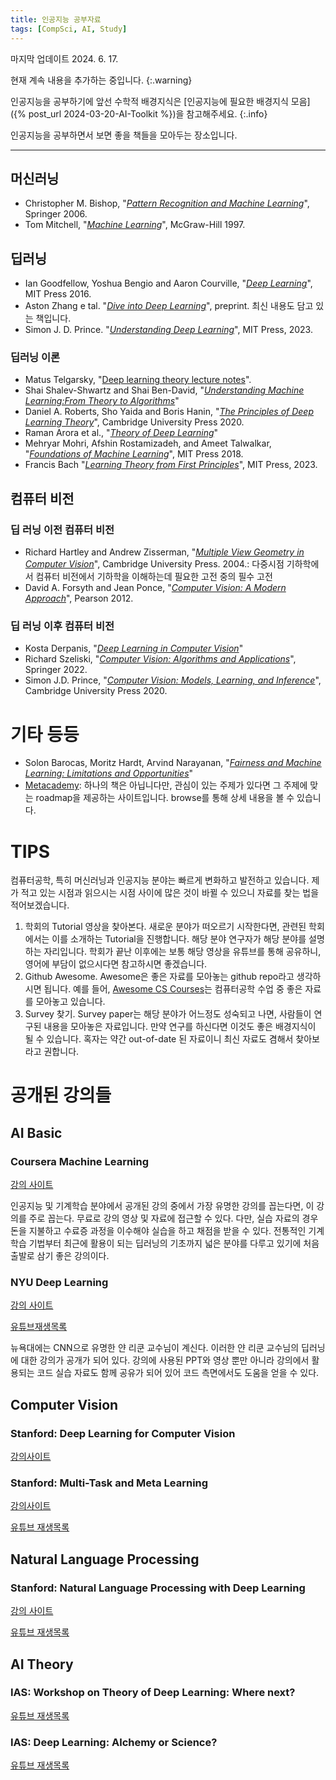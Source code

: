 ```yaml
---
title: 인공지능 공부자료
tags: [CompSci, AI, Study]
---
```


마지막 업데이트 2024. 6. 17.

현재 계속 내용을 추가하는 중입니다.
{:.warning}

인공지능을 공부하기에 앞선 수학적 배경지식은 [인공지능에 필요한 배경지식 모음]({% post_url 2024-03-20-AI-Toolkit %})을 참고해주세요.
{:.info}

인공지능을 공부하면서 보면 좋을 책들을 모아두는 장소입니다.

---

## 머신러닝

- Christopher M. Bishop, "*[Pattern Recognition and Machine Learning](http://research.microsoft.com/en-us/um/people/cmbishop/PRML/index.htm)*", Springer 2006.
- Tom Mitchell, "*[Machine Learning](http://www.cs.cmu.edu/~tom/mlbook.html)*", McGraw-Hill 1997. 

## 딥러닝

- Ian Goodfellow, Yoshua Bengio and Aaron Courville, "*[Deep Learning](https://www.deeplearningbook.org/)*", MIT Press 2016.
- Aston Zhang e tal. "*[Dive into Deep Learning](https://d2l.ai/)*", preprint. 최신 내용도 담고 있는 책입니다.
- Simon J. D. Prince. "*[Understanding Deep Learning](https://udlbook.github.io/udlbook/)*", MIT Press, 2023.

### 딥러닝 이론

- Matus Telgarsky, "[Deep learning theory lecture notes](https://mjt.cs.illinois.edu/dlt/)".
- Shai Shalev-Shwartz and Shai Ben-David, "*[Understanding Machine Learning:From Theory to Algorithms](https://www.cs.huji.ac.il/~shais/UnderstandingMachineLearning/understanding-machine-learning-theory-algorithms.pdf)*"
- Daniel A. Roberts, Sho Yaida and Boris Hanin, "*[The Principles of Deep Learning Theory](https://deeplearningtheory.com/)*", Cambridge University Press 2020.
- Raman Arora et al., "*[Theory of Deep Learning](https://www.cs.princeton.edu/courses/archive/fall19/cos597B/lecnotes/bookdraft.pdf)*"
- Mehryar Mohri, Afshin Rostamizadeh, and Ameet Talwalkar, "*[Foundations of Machine Learning](https://cs.nyu.edu/~mohri/mlbook/)*", MIT Press 2018.
- Francis Bach "*[Learning Theory from First Principles](https://francisbach.com/i-am-writing-a-book/)*", MIT Press, 2023.

## 컴퓨터 비전

### 딥 러닝 이전 컴퓨터 비전

- Richard Hartley and Andrew Zisserman, "*[Multiple View Geometry in Computer Vision](https://www.robots.ox.ac.uk/~vgg/hzbook/)*", Cambridge University Press. 2004.: 다중시점 기하학에서 컴퓨터 비전에서 기하학을 이해하는데 필요한 고전 중의 필수 고전
- David A. Forsyth and Jean Ponce, "*[Computer Vision: A Modern Approach](https://www.pearson.com/en-us/subject-catalog/p/computer-vision-a-modern-approach/P200000003374/9780133001921)*", Pearson 2012.

### 딥 러닝 이후 컴퓨터 비전

- Kosta Derpanis, "*[Deep Learning in Computer Vision](https://www.eecs.yorku.ca/~kosta/Courses/EECS6322/)*"
- Richard Szeliski, "*[Computer Vision: Algorithms and Applications](https://szeliski.org/Book/)*", Springer 2022.
- Simon J.D. Prince, "*[Computer Vision:  Models, Learning, and Inference](http://www.computervisionmodels.com/)*", Cambridge University Press 2020.

# 기타 등등

- Solon Barocas, Moritz Hardt, Arvind Narayanan, "*[Fairness and Machine Learning: Limitations and Opportunities](https://fairmlbook.org/)*"
- [Metacademy](https://metacademy.org/): 하나의 책은 아닙니다만, 관심이 있는 주제가 있다면 그 주제에 맞는 roadmap을 제공하는 사이트입니다. browse를 통해 상세 내용을 볼 수 있습니다.

# TIPS

컴퓨터공학, 특히 머신러닝과 인공지능 분야는 빠르게 변화하고 발전하고 있습니다. 제가 적고 있는 시점과 읽으시는 시점 사이에 많은 것이 바뀔 수 있으니 자료를 찾는 법을 적어보겠습니다.

1. 학회의 Tutorial 영상을 찾아본다. 새로운 분야가 떠오르기 시작한다면, 관련된 학회에서는 이를 소개하는 Tutorial을 진행합니다. 해당 분야 연구자가 해당 분야를 설명하는 자리입니다. 학회가 끝난 이후에는 보통 해당 영상을 유튜브를 통해 공유하니, 영어에 부담이 없으시다면 참고하시면 좋겠습니다.
2. Github Awesome. Awesome은 좋은 자료를 모아놓는 github repo라고 생각하시면 됩니다. 예를 들어, [Awesome CS Courses](https://github.com/prakhar1989/awesome-courses#readme)는 컴퓨터공학 수업 중 좋은 자료를 모아놓고 있습니다.
3. Survey 찾기. Survey paper는 해당 분야가 어느정도 성숙되고 나면, 사람들이 연구된 내용을 모아놓은 자료입니다. 만약 연구를 하신다면 이것도 좋은 배경지식이 될 수 있습니다. 혹자는 약간 out-of-date 된 자료이니 최신 자료도 겸해서 찾아보라고 권합니다.

# 공개된 강의들

## AI Basic

### Coursera Machine Learning

[강의 사이트](https://www.coursera.org/learn/machine-learning)

인공지능 및 기계학습 분야에서 공개된 강의 중에서 가장 유명한 강의를 꼽는다면, 이 강의를 주로 꼽는다.
무료로 강의 영상 및 자료에 접근할 수 있다. 
다만, 실습 자료의 경우 돈을 지불하고 수료증 과정을 이수해야 실습을 하고 채점을 받을 수 있다.
전통적인 기계학습 기법부터 최근에 활용이 되는 딥러닝의 기초까지 넓은 분야를 다루고 있기에 처음 출발로 삼기 좋은 강의이다.

### NYU Deep Learning

[강의 사이트](https://atcold.github.io/pytorch-Deep-Learning/)

[유튜브재생목록](https://youtube.com/playlist?list=PLLHTzKZzVU9eaEyErdV26ikyolxOsz6mq)

뉴욕대에는 CNN으로 유명한 얀 리쿤 교수님이 계신다.
이러한 얀 리쿤 교수님의 딥러닝에 대한 강의가 공개가 되어 있다.
강의에 사용된 PPT와 영상 뿐만 아니라 강의에서 활용되는 코드 실습 자료도 함께 공유가 되어 있어 코드 측면에서도 도움을 얻을 수 있다.

## Computer Vision

### Stanford: Deep Learning for Computer Vision

[강의사이트](http://cs231n.stanford.edu/)

### Stanford: Multi-Task and Meta Learning

[강의사이트](http://cs330.stanford.edu/)

[유튜브 재생목록](https://youtube.com/playlist?list=PLoROMvodv4rMC6zfYmnD7UG3LVvwaITY5)

## Natural Language Processing

### Stanford: Natural Language Processing with Deep Learning

[강의 사이트](https://web.stanford.edu/class/archive/cs/cs224n/cs224n.1194/)

[유튜브 재생목록](https://youtube.com/playlist?list=PLoROMvodv4rOhcuXMZkNm7j3fVwBBY42z)

## AI Theory

### IAS: Workshop on Theory of Deep Learning: Where next?

[유튜브 재생목록](https://youtube.com/playlist?list=PLdDZb3TwJPZ5dqqg_S-rgJqSFeH4DQqFQ)

### IAS: Deep Learning: Alchemy or Science?

[유튜브 재생목록](https://youtube.com/playlist?list=PLdDZb3TwJPZ7aAxhIHALBoh8l6-UxmMNP)
